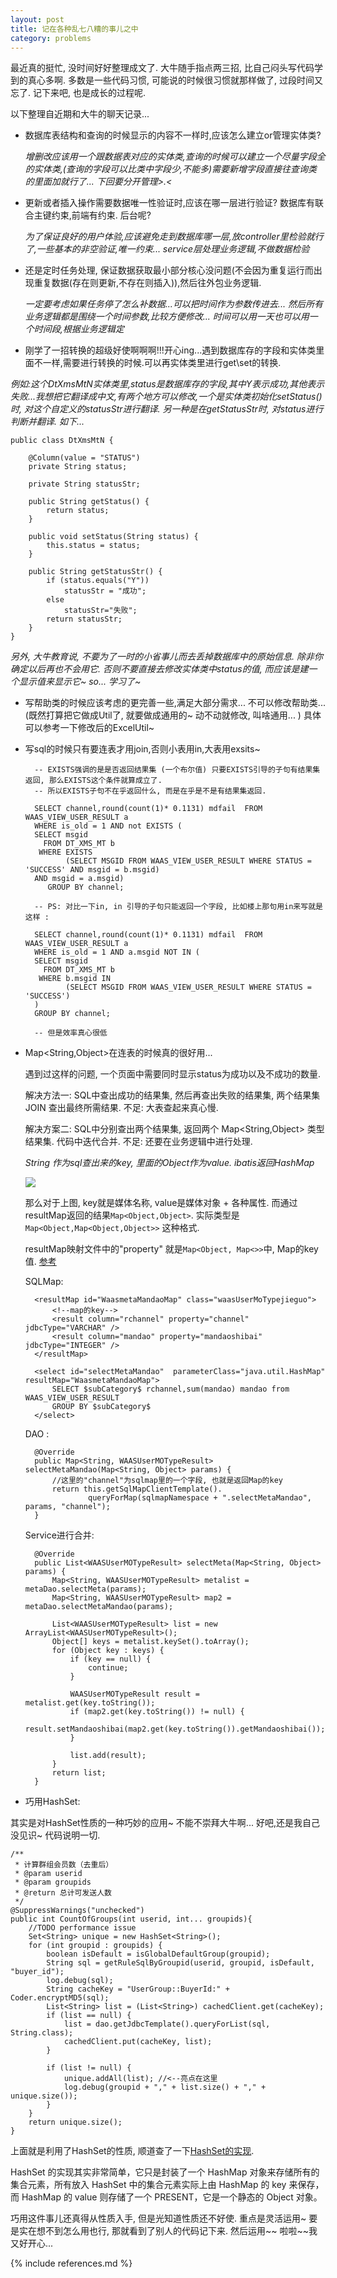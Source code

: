 ```yaml
---
layout: post
title: 记在各种乱七八糟的事儿之中
category: problems
---
```

最近真的挺忙, 没时间好好整理成文了. 大牛随手指点两三招, 比自己闷头写代码学到的真心多啊. 多数是一些代码习惯, 可能说的时候很习惯就那样做了, 过段时间又忘了. 记下来吧, 也是成长的过程呢.

以下整理自近期和大牛的聊天记录... 

* 数据库表结构和查询的时候显示的内容不一样时,应该怎么建立or管理实体类?

	*增删改应该用一个跟数据表对应的实体类,查询的时候可以建立一个尽量字段全的实体类,(查询的字段可以比类中字段少,不能多)需要新增字段直接往查询类的里面加就行了...
下回要分开管理>.<*

* 更新或者插入操作需要数据唯一性验证时,应该在哪一层进行验证? 数据库有联合主键约束,前端有约束. 后台呢?

	*为了保证良好的用户体验,应该避免走到数据库哪一层,放controller里检验就行了,一些基本的非空验证,唯一约束...
service层处理业务逻辑,不做数据检验*

* 还是定时任务处理, 保证数据获取最小部分核心没问题(不会因为重复运行而出现重复数据(存在则更新,不存在则插入)),然后往外包业务逻辑.

	*一定要考虑如果任务停了怎么补数据...可以把时间作为参数传进去... 然后所有业务逻辑都是围绕一个时间参数,比较方便修改...
	时间可以用一天也可以用一个时间段,根据业务逻辑定*

* 刚学了一招转换的超级好使啊啊啊!!!开心ing...遇到数据库存的字段和实体类里面不一样,需要进行转换的时候.可以再实体类里进行get\set的转换.

*例如:这个DtXmsMtN实体类里,status是数据库存的字段,其中Y表示成功,其他表示失败...我想把它翻译成中文,有两个地方可以修改,一个是实体类初始化setStatus()时, 对这个自定义的statusStr进行翻译. 另一种是在getStatusStr时, 对status进行判断并翻译. 如下...*

	public class DtXmsMtN {

		@Column(value = "STATUS")
		private String status;

		private String statusStr;

		public String getStatus() {
			return status;
		}

		public void setStatus(String status) {
			this.status = status;
		}
		
		public String getStatusStr() {
			if (status.equals("Y"))
				statusStr = "成功";
			else
				statusStr="失败";
			return statusStr;
		}
	}



*另外, 大牛教育说, 不要为了一时的小省事儿而去丢掉数据库中的原始信息. 除非你确定以后再也不会用它. 否则不要直接去修改实体类中status的值, 而应该是建一个显示值来显示它~ so... 学习了~*

* 写帮助类的时候应该考虑的更完善一些,满足大部分需求... 不可以修改帮助类...(既然打算把它做成Util了, 就要做成通用的~ 动不动就修改, 叫啥通用... )  具体可以参考一下修改后的ExcelUtil~ 

* 写sql的时候只有要连表才用join,否则小表用in,大表用exsits~

		-- EXISTS强调的是是否返回结果集 (一个布尔值) 只要EXISTS引导的子句有结果集返回, 那么EXISTS这个条件就算成立了. 
		-- 所以EXISTS子句不在乎返回什么, 而是在乎是不是有结果集返回. 

		SELECT channel,round(count(1)* 0.1131) mdfail  FROM WAAS_VIEW_USER_RESULT a 
		WHERE is_old = 1 AND not EXISTS (
		SELECT msgid
		  FROM DT_XMS_MT b
		 WHERE EXISTS
			   (SELECT MSGID FROM WAAS_VIEW_USER_RESULT WHERE STATUS = 'SUCCESS' AND msgid = b.msgid)
		AND msgid = a.msgid)
		   GROUP BY channel;

		-- PS: 对比一下in, in 引导的子句只能返回一个字段, 比如楼上那句用in来写就是这样 :

		SELECT channel,round(count(1)* 0.1131) mdfail  FROM WAAS_VIEW_USER_RESULT a 
		WHERE is_old = 1 AND a.msgid NOT IN (
		SELECT msgid
		  FROM DT_XMS_MT b
		 WHERE b.msgid IN 
			   (SELECT MSGID FROM WAAS_VIEW_USER_RESULT WHERE STATUS = 'SUCCESS')
		)
		GROUP BY channel;
		
		-- 但是效率真心很低
		
* Map<String,Object>在连表的时候真的很好用... 
	
	遇到过这样的问题, 一个页面中需要同时显示status为成功以及不成功的数量.
	
	解决方法一: SQL中查出成功的结果集, 然后再查出失败的结果集, 两个结果集 JOIN 查出最终所需结果. 不足: 大表查起来真心慢.
	
	解决方案二: SQL中分别查出两个结果集, 返回两个 Map<String,Object> 类型结果集. 代码中迭代合并. 不足: 还要在业务逻辑中进行处理.
	
	*String 作为sql查出来的key, 里面的Object作为value. ibatis返回HashMap*
	
	<img src="https://lh4.googleusercontent.com/-tS3GBCB_D2I/UM7NDfxs_yI/AAAAAAAABAo/Zzbd8ieWEdE/s1118/ibatis-sql-map.png"/>
	
	那么对于上图, key就是媒体名称, value是媒体对象 + 各种属性. 而通过resultMap返回的结果`Map<Object,Object>`. 实际类型是 `Map<Object,Map<Object,Object>>` 这种格式. 
	
	resultMap映射文件中的"property" 就是`Map<Object, Map<>>`中, Map的key值. [参考](http://blog.csdn.net/zhangbo_1991/article/details/6917054)
	
	SQLMap:
	
		<resultMap id="WaasmetaMandaoMap" class="waasUserMoTypejieguo">
			<!--map的key-->
			<result column="rchannel" property="channel" jdbcType="VARCHAR" />
			<result column="mandao" property="mandaoshibai" jdbcType="INTEGER" />
		</resultMap>
    
		<select id="selectMetaMandao"  parameterClass="java.util.HashMap" resultMap="WaasmetaMandaoMap">  
			SELECT $subCategory$ rchannel,sum(mandao) mandao from WAAS_VIEW_USER_RESULT
			GROUP BY $subCategory$
		</select>
		
	DAO :
	
		@Override
		public Map<String, WAASUserMOTypeResult> selectMetaMandao(Map<String, Object> params) {
			//这里的"channel"为sqlmap里的一个字段, 也就是返回Map的key
			return this.getSqlMapClientTemplate().
					queryForMap(sqlmapNamespace + ".selectMetaMandao", params, "channel");
		}
	
	Service进行合并:
	
		@Override
		public List<WAASUserMOTypeResult> selectMeta(Map<String, Object> params) {
			Map<String, WAASUserMOTypeResult> metalist = metaDao.selectMeta(params);
			Map<String, WAASUserMOTypeResult> map2 = metaDao.selectMetaMandao(params);

			List<WAASUserMOTypeResult> list = new ArrayList<WAASUserMOTypeResult>();
			Object[] keys = metalist.keySet().toArray();
			for (Object key : keys) {
				if (key == null) {
					continue;
				}

				WAASUserMOTypeResult result = metalist.get(key.toString());
				if (map2.get(key.toString()) != null) {
					result.setMandaoshibai(map2.get(key.toString()).getMandaoshibai());
				}

				list.add(result);
			}
			return list;
		}
		
* 巧用HashSet:

其实是对HashSet性质的一种巧妙的应用~ 不能不崇拜大牛啊... 好吧,还是我自己没见识~ 代码说明一切.

	/**
	 * 计算群组会员数（去重后）
	 * @param userid
	 * @param groupids
	 * @return 总计可发送人数
	 */
	@SuppressWarnings("unchecked")
	public int CountOfGroups(int userid, int... groupids){
		//TODO performance issue
		Set<String> unique = new HashSet<String>();
		for (int groupid : groupids) {
			boolean isDefault = isGlobalDefaultGroup(groupid);
			String sql = getRuleSqlByGroupid(userid, groupid, isDefault, "buyer_id");
			log.debug(sql);
			String cacheKey = "UserGroup::BuyerId:" + Coder.encryptMD5(sql);
			List<String> list = (List<String>) cachedClient.get(cacheKey);
			if (list == null) {
				list = dao.getJdbcTemplate().queryForList(sql, String.class);
				cachedClient.put(cacheKey, list);
			}

			if (list != null) {
				unique.addAll(list); //<--亮点在这里
				log.debug(groupid + "," + list.size() + "," + unique.size());
			}
		}
		return unique.size();
	} 
		
上面就是利用了HashSet的性质, 顺道查了一下[HashSet的实现](http://alex09.iteye.com/blog/539549).
	
HashSet 的实现其实非常简单，它只是封装了一个 HashMap 对象来存储所有的集合元素，所有放入 HashSet 中的集合元素实际上由 HashMap 的 key 来保存，而 HashMap 的 value 则存储了一个 PRESENT，它是一个静态的 Object 对象。 
		
巧用这件事儿还真得从性质入手, 但是光知道性质还不好使. 重点是灵活运用~ 要是实在想不到怎么用也行, 那就看到了别人的代码记下来. 然后运用~~ 啦啦~~我又好开心...
	
{% include references.md %}
